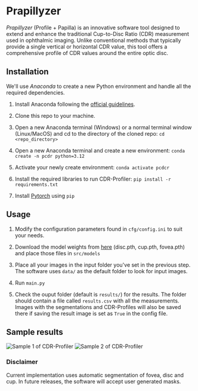 # Prapillyzer

*Prapillyzer* (Profile + Papilla) is an innovative software tool designed to extend and enhance the traditional Cup-to-Disc Ratio (CDR) measurement used in ophthalmic imaging. Unlike conventional methods that typically provide a single vertical or horizontal CDR value, this tool offers a comprehensive profile of CDR values around the entire optic disc.

## Installation

We'll use *Anaconda* to create a new Python environment and handle all the required dependencies.

1. Install Anaconda following the [official guidelines](https://docs.anaconda.com/anaconda/install/).

2. Clone this repo to your machine.

3. Open a new Anaconda terminal (Windows) or a normal terminal window (Linux/MacOS) and cd to the directory of the cloned repo: `cd <repo_directory>`

4. Open a new Anaconda terminal and create a new environment: `conda create -n pcdr python=3.12`

5. Activate your newly create environment: `conda activate pcdcr`

6. Install the required libraries to run CDR-Profiler: `pip install -r requirements.txt`

7. Install [Pytorch](https://pytorch.org/get-started/locally/) using `pip`

## Usage

1. Modify the configuration parameters found in `cfg/config.ini` to suit your needs.

2. Download the model weights from [here](https://github.com/Borja21091/CDR-Profiler/releases/tag/v1.0) (disc.pth, cup.pth, fovea.pth) and place those files in `src/models`

3. Place all your images in the input folder you've set in the previous step. The software uses `data/` as the default folder to look for input images.

4. Run `main.py`

5. Check the ouput folder (default is `results/`) for the results. The folder should contain a file called `results.csv` with all the measurements. Images with the segmentations and CDR-Profiles will also be saved there if saving the result image is set as `True` in the config file.

## Sample results

![Sample 1 of CDR-Profiler](samples/BEH-49.png)
![Sample 2 of CDR-Profiler](samples/BEH-53.png)

### Disclaimer

Current implementation uses automatic segmentation of fovea, disc and cup. In future releases, the software will accept user generated masks.
